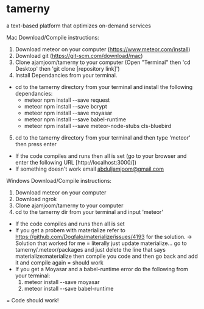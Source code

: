 # tamerny
a text-based platform that optimizes on-demand services

Mac Download/Compile instructions:
1. Download meteor on your computer (https://www.meteor.com/install)
2. Download git (https://git-scm.com/download/mac)
3. Clone ajamjoom/tamerny to your computer (Open "Terminal" then 'cd Desktop' then 'git clone [repository link]')
4. Install Dependancies from your terminal.
  - cd to the tamerny directory from your terminal and install the following dependancies:
      - meteor npm install --save request
      - meteor npm install --save bcrypt  
      - meteor npm install --save moyasar
      - meteor npm install --save babel-runtime
      - meteor npm install --save meteor-node-stubs cls-bluebird
5. cd to the tamerny directory from your terminal and then type 'meteor' then press enter
  - If the code compiles and runs then all is set (go to your browser and enter the following URL [http://localhost:3000/])
  - If something doesn't work email abduljamjoom@gmail.com

Windows Download/Compile instructions:
1. Download meteor on your computer
2. Download ngrok
3. Clone ajamjoom/tamerny to your computer
4. cd to the tamerny dir from your terminal and input 'meteor'
  - If the code compiles and runs then all is set
  - If you get a probem with materialize refer to https://github.com/Dogfalo/materialize/issues/4193 for the solution. 
    -> Solution that worked for me = literally just update materialize... go to tamerny/.meteor/packages and just delete the line that says materialize:materialize then compile you code and then go back and add it and compile again = should work
  - If you get a Moyasar and a babel-runtime error do the following from your terminal:
    1. meteor install --save moyasar
    2. meteor install --save babel-runtime

= Code should work!






